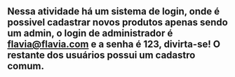 ## Nessa atividade há um sistema de login, onde é possivel cadastrar novos produtos apenas sendo um admin, o login de administrador é flavia@flavia.com e a senha é 123, divirta-se! O restante dos usuários possui um cadastro comum.
